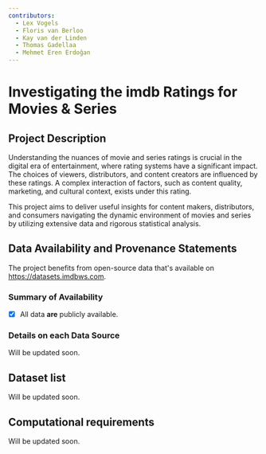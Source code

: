 ```yaml
---
contributors:
  - Lex Vogels
  - Floris van Berloo
  - Kay van der Linden
  - Thomas Gadellaa
  - Mehmet Eren Erdoğan
---
```


# Investigating the imdb Ratings for Movies & Series

## Project Description

Understanding the nuances of movie and series ratings is crucial in the digital era of entertainment, where rating systems have a significant impact. The choices of viewers, distributors, and content creators are influenced by these ratings. A complex interaction of factors, such as content quality, marketing, and cultural context, exists under this rating.

This project aims to deliver useful insights for content makers, distributors, and consumers navigating the dynamic environment of movies and series by utilizing extensive data and rigorous statistical analysis.

## Data Availability and Provenance Statements

The project benefits from open-source data that's available on https://datasets.imdbws.com.

### Summary of Availability

- [x] All data **are** publicly available.

### Details on each Data Source

Will be updated soon.

## Dataset list

Will be updated soon.

## Computational requirements

Will be updated soon.
